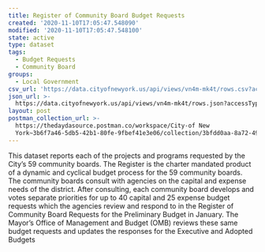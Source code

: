 ```yaml
---
title: Register of Community Board Budget Requests
created: '2020-11-10T17:05:47.548090'
modified: '2020-11-10T17:05:47.548100'
state: active
type: dataset
tags:
  - Budget Requests
  - Community Board
groups:
  - Local Government
csv_url: 'https://data.cityofnewyork.us/api/views/vn4m-mk4t/rows.csv?accessType=DOWNLOAD'
json_url: >-
  https://data.cityofnewyork.us/api/views/vn4m-mk4t/rows.json?accessType=DOWNLOAD
layout: post
postman_collection_url: >-
  https://thedaydasource.postman.co/workspace/City-of New
  York~3b6f7a46-5db5-42b1-80fe-9fbef41e3e06/collection/3bfdd0aa-8a72-4908-b833-e3c850dca64a
---
```

This dataset reports each of the projects and programs requested by the City’s 59 community boards.  The Register is the charter mandated product of a dynamic and cyclical budget process for the 59 community boards. The community boards consult with agencies on the capital and expense needs of the district. After consulting, each community board develops and votes separate priorities for up to 40 capital and 25 expense budget requests which the agencies review and respond to in the Register of Community Board Requests for the Preliminary Budget in January.  The Mayor’s Office of Management and Budget (OMB) reviews these same budget requests and updates the responses for the Executive and Adopted Budgets

